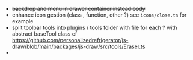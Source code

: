- ~~backdrop and menu in drawer container instead body~~
- enhance icon gestion (class , function, other ?) see `icons/close.ts` for example
- split toolbar tools into plugins / tools folder with file for each ? with abstract baseTool class cf https://github.com/personalizedrefrigerator/js-draw/blob/main/packages/js-draw/src/tools/Eraser.ts
-
